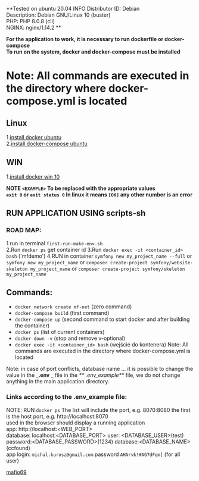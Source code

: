 **Tested on ubuntu 20.04 INFO Distributor ID: Debian  
Description: Debian GNU/Linux 10 (buster)  
PHP: PHP 8.0.8 (cli)   
NGINX:  nginx/1.14.2 **    
  
**For the application to work, it is necessary to run dockerfile or docker-compose**    
**To run on the system, docker and docker-compose must be installed**    
  
# Note: All commands are executed in the directory where docker-compose.yml is located  
## Linux  
1.[install docker ubuntu](https://docs.docker.com/compose/install)  
2.[install docker-compose ubuntu](https://docs.docker.com/compose/install)  
## WIN  
1.[install docker win 10](https://docs.docker.com/docker-for-windows/install/)

**NOTE `<EXAMPLE>` To be replaced with the appropriate values**  
       **`exit 0` or `exit status 0` In linux it means `[OK]` any other number is an error**
##  RUN APPLICATION USING scripts-sh  
### ROAD MAP:  
1.run in terminal `first-run-make-env.sh`   
2.Run `docker ps` get container id
3.Run `docker exec -it <container_id> bash` ('mfdemo')
4.RUN in container `symfony new my_project_name --full` or
                   `symfony new my_project_name` or
                   `composer create-project symfony/website-skeleton my_project_name` or
                   `composer create-project symfony/skeleton my_project_name` 

## Commands:
- `docker network create mf-net` (zero command)
- `docker-compose build` (first command)  
- `docker-compose up` (second command to start docker and after building the container)  
- `docker ps` (list of current containers)  
- `docker down -v` (stop and remove v-optional)  
- `docker exec -it <container_id> bash` (wejście do kontenera)
       Note: All commands are executed in the directory where docker-compose.yml is located
  
Note: in case of port conflicts, database name ... it is possible to change the value in the _**.env** _ file in the _**
     .env_example**_ file, we do not change anything in the main application directory.
### Links according to the .env_example file:
NOTE: RUN `docker ps` The list will include the port, e.g. 8070:8080 the first is the host port, e.g. http://localhost:8070   
      used in the browser should display a running application  
      app: http://localhost:<WEB_PORT>  
      database: localhost:<DATABASE_PORT> user: <DATABASE_USER>(test)   
      password:<DATABASE_PASSWORD>(1234) database:<DATABASE_NAME> (ccfound)    
      app login:  `michal.kurosz@gmail.com` password `AHArvk!#AG7dFqm[` (for all user)  

[mafio69](mailto:mf1969@gmail.com?subject=[GitHub]%20Docker%20Repo) 